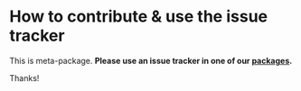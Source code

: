 How to contribute & use the issue tracker
=========================================

This is meta-package. **Please use an issue tracker in one of our [packages](readme.md).**

Thanks!
